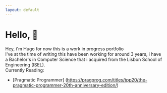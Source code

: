 ```yaml
---
layout: default
---
```


# Hello, :wave:

Hey, i'm Hugo for now this is a work in progress portfolio  
I've at the time of writing this have been working for around 3 years, i have a Bachelor's in Computer Science that i acquired from the  Lisbon School of Engineering (ISEL).  
  Currently Reading:  
   - [Pragmatic Programmer] (https://pragprog.com/titles/tpp20/the-pragmatic-programmer-20th-anniversary-edition/)